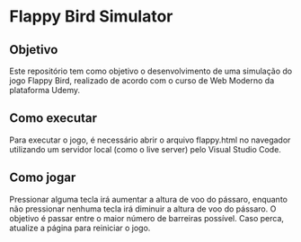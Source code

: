 # Flappy Bird Simulator

## Objetivo
Este repositório tem como objetivo o desenvolvimento de uma simulação do jogo Flappy Bird, realizado de acordo com o curso de Web Moderno da plataforma Udemy.

## Como executar
Para executar o jogo, é necessário abrir o arquivo flappy.html no navegador utilizando um servidor local (como o live server) pelo Visual Studio Code.

## Como jogar
Pressionar alguma tecla irá aumentar a altura de voo do pássaro, enquanto não pressionar nenhuma tecla irá diminuir a altura de voo do pássaro.
O objetivo é passar entre o maior número de barreiras possível. Caso perca, atualize a página para reiniciar o jogo.
